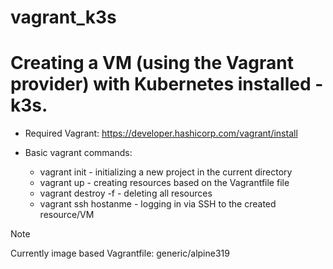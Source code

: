 # vagrant_k3s

# Creating a VM (using the Vagrant provider) with Kubernetes installed - k3s.

* Required Vagrant: https://developer.hashicorp.com/vagrant/install

* Basic vagrant commands:  
  * vagrant init - initializing a new project in the current directory  
  * vagrant up - creating resources based on the Vagrantfile file  
  * vagrant destroy -f - deleting all resources  
  * vagrant ssh hostanme - logging in via SSH to the created resource/VM

>[!NOTE]
Currently image based Vagrantfile: generic/alpine319
